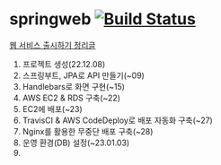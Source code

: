 # springweb [![Build Status](https://app.travis-ci.com/kimgun95/springweb.svg?branch=master)](https://app.travis-ci.com/kimgun95/springweb)

[웹 서비스 출시하기 정리글](https://obtainable-poppyseed-72e.notion.site/e4dff969a71e41b0a3a7f3952f0da8c5)
1. 프로젝트 생성(22.12.08)
2. 스프링부트, JPA로 API 만들기(~09)
3. Handlebars로 화면 구현(~15)
4. AWS EC2 & RDS 구축(~22)
5. EC2에 배포(~23)
6. TravisCI & AWS CodeDeploy로 배포 자동화 구축(~27)
7. Nginx를 활용한 무중단 배포 구축(~28)
8. 운영 환경(DB) 설정(~23.01.03)
9.
